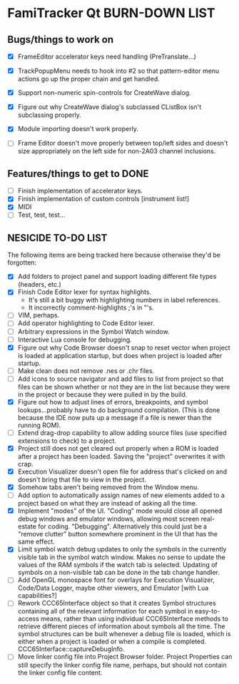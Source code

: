 # FamiTracker Qt BURN-DOWN LIST

## Bugs/things to work on

- [x] FrameEditor accelerator keys need handling (PreTranslate...)
- [x] TrackPopupMenu needs to hook into #2 so that pattern-editor menu actions go up the proper chain and get handled.
- [x] Support non-numeric spin-controls for CreateWave dialog.
- [x] Figure out why CreateWave dialog's subclassed CListBox isn't subclassing properly.
- [x] Module importing doesn't work properly.
- [ ] Frame Editor doesn't move properly between top/left sides and doesn't size appropriately on the left side for non-2A03 channel inclusions.


## Features/things to get to DONE

- [ ] Finish implementation of accelerator keys.
- [x] Finish implementation of custom controls [instrument list!]
- [x] MIDI
- [ ] Test, test, test...

## NESICIDE TO-DO LIST

The following items are being tracked here because otherwise they'd be forgotten:

- [x] Add folders to project panel and support loading different file types (headers, etc.)
- [x] Finish Code Editor lexer for syntax highlights.
   - It's still a bit buggy with highlighting numbers in label references.
   - It incorrectly comment-highlights ;'s in "'s.
- [ ] VIM, perhaps.
- [ ] Add operator highlighting to Code Editor lexer.
- [ ] Arbitrary expressions in the Symbol Watch window.
- [ ] Interactive Lua console for debugging.
- [x] Figure out why Code Browser doesn't snap to reset vector when project is loaded at application startup, but does when project is loaded after startup.
- [ ] Make clean does not remove .nes or .chr files.
- [ ] Add icons to source navigator and add files to list from project so that files can be shown whether or not they are in the list because they were in the project
or because they were pulled in by the build.
- [x] Figure out how to adjust lines of errors, breakpoints, and symbol lookups...probably have to do background compilation.
(This is done because the IDE now puts up a message if a file is newer than the running ROM).
- [ ] Extend drag-drop capability to allow adding source files (use specified extensions to check) to a project.
- [x] Project still does not get cleared out properly when a ROM is loaded after a project has been loaded.  Saving the "project" overwrites it with crap.
- [x] Execution Visualizer doesn't open file for address that's clicked on and doesn't bring that file to view in the project.
- [x] Somehow tabs aren't being removed from the Window menu.
- [ ] Add option to automatically assign names of new elements added to a project based on what they are instead of asking all the time.
- [x] Implement "modes" of the UI.  "Coding" mode would close all opened debug windows and emulator windows, allowing most screen real-estate for coding.  "Debugging".  Alternatively this could just be a "remove clutter" button somewhere prominent in the UI that has the same effect.
- [x] Limit symbol watch debug updates to only the symbols in the currently visible tab in the symbol watch window.  Makes no sense to update the values of the RAM symbols if the watch tab is selected.  Updating of symbols on a non-visible tab can be done in the tab change handler.
- [ ] Add OpenGL monospace font for overlays for Execution Visualizer, Code/Data Logger, maybe other viewers, and Emulator [with Lua capabilities?]
- [ ] Rework CCC65Interface object so that it creates Symbol structures containing all of the relevant information for each symbol in easy-to-access means, rather than using individual CCC65Interface methods to retrieve different pieces of information about symbols all the time.  The symbol structures can be built whenever a debug file is loaded, which is either when a project is loaded or when a compile is completed.  CCC65Interface::captureDebugInfo.
- [ ] Move linker config file into Project Browser folder.  Project Properties can still specify the linker config file name, perhaps, but should not contain the linker config file content.
